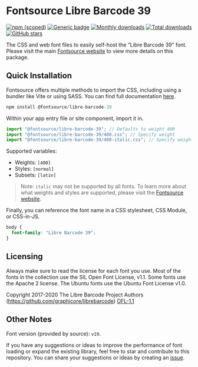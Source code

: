 # Fontsource Libre Barcode 39

[![npm (scoped)](https://img.shields.io/npm/v/@fontsource/libre-barcode-39?color=brightgreen)](https://www.npmjs.com/package/@fontsource/libre-barcode-39) [![Generic badge](https://img.shields.io/badge/fontsource-passing-brightgreen)](https://github.com/fontsource/fontsource) [![Monthly downloads](https://badgen.net/npm/dm/@fontsource/libre-barcode-39)](https://github.com/fontsource/fontsource) [![Total downloads](https://badgen.net/npm/dt/@fontsource/libre-barcode-39)](https://github.com/fontsource/fontsource) [![GitHub stars](https://img.shields.io/github/stars/fontsource/fontsource.svg?style=social&label=Star)](https://github.com/fontsource/fontsource/stargazers)

The CSS and web font files to easily self-host the “Libre Barcode 39” font. Please visit the main [Fontsource website](https://fontsource.org/fonts/libre-barcode-39) to view more details on this package.

## Quick Installation

Fontsource offers multiple methods to import the CSS, including using a bundler like Vite or using SASS. You can find full documentation [here](https://fontsource.org/docs/getting-started/introduction).

```javascript
npm install @fontsource/libre-barcode-39
```

Within your app entry file or site component, import it in.

```javascript
import "@fontsource/libre-barcode-39"; // Defaults to weight 400
import "@fontsource/libre-barcode-39/400.css"; // Specify weight
import "@fontsource/libre-barcode-39/400-italic.css"; // Specify weight and style
```

Supported variables:
- Weights: `[400]`
- Styles: `[normal]`
- Subsets: `[latin]`

> Note: `italic` may not be supported by all fonts. To learn more about what weights and styles are supported, please visit the [Fontsource website](https://fontsource.org/fonts/libre-barcode-39).

Finally, you can reference the font name in a CSS stylesheet, CSS Module, or CSS-in-JS.

```css
body {
  font-family: "Libre Barcode 39";
}
```

## Licensing
Always make sure to read the license for each font you use. Most of the fonts in the collection use the SIL Open Font License, v1.1. Some fonts use the Apache 2 license. The Ubuntu fonts use the Ubuntu Font License v1.0.

Copyright 2017-2020 The Libre Barcode Project Authors (https://github.com/graphicore/librebarcode)
[OFL-1.1](http://scripts.sil.org/OFL)

## Other Notes
Font version (provided by source): `v19`.

If you have any suggestions or ideas to improve the performance of font loading or expand the existing library, feel free to star and contribute to this repository. You can share your suggestions or ideas by creating an [issue](https://github.com/fontsource/fontsource/issues).